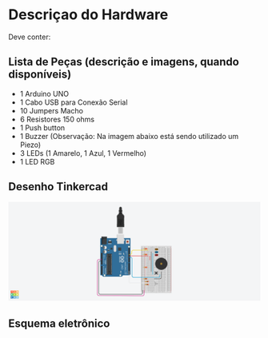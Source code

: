 # Descriçao do Hardware

Deve conter:

## Lista de Peças (descrição e imagens, quando disponíveis)
- 1 Arduino UNO
- 1 Cabo USB para Conexão Serial
- 10 Jumpers Macho
- 6 Resistores 150 ohms
- 1 Push button
- 1 Buzzer (Observação: Na imagem abaixo está sendo utilizado um Piezo)
- 3 LEDs (1 Amarelo, 1 Azul, 1 Vermelho)
- 1 LED RGB

## Desenho Tinkercad

![Imagem Tinkercad Projeto Lembrou](https://github.com/sampaiolucas/Oic_iot_mackenzie-projeto-Lembrou/blob/master/docs/3-hardware/Imagens/Tinkercad.png)

## Esquema eletrônico

